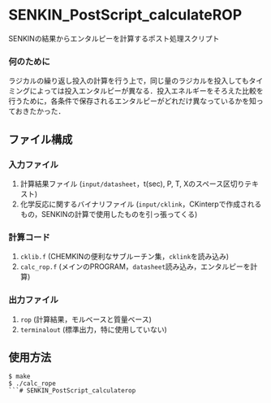 # SENKIN_PostScript_calculateROP
SENKINの結果からエンタルピーを計算するポスト処理スクリプト
### 何のために
ラジカルの繰り返し投入の計算を行う上で，同じ量のラジカルを投入してもタイミングによっては投入エンタルピーが異なる．投入エネルギーをそろえた比較を行うために，各条件で保存されるエンタルピーがどれだけ異なっているかを知っておきたかった．
## ファイル構成
### 入力ファイル
1. 計算結果ファイル (`input/datasheet`，t(sec), P, T, Xのスペース区切りテキスト)
2. 化学反応に関するバイナリファイル (`input/cklink`，CKinterpで作成されるもの，SENKINの計算で使用したものを引っ張ってくる)
### 計算コード
1. `cklib.f` (CHEMKINの便利なサブルーチン集，`cklink`を読み込み)
2. `calc_rop.f` (メインのPROGRAM，`datasheet`読み込み，エンタルピーを計算)
### 出力ファイル
1. `rop` (計算結果，モルベースと質量ベース)
2. `terminalout` (標準出力，特に使用していない)
## 使用方法
```
$ make
$ ./calc_rope
```# SENKIN_PostScript_calculaterop
